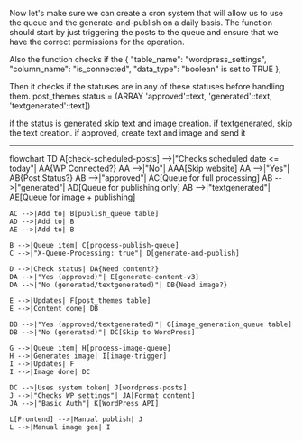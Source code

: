 Now let's make sure we can create a cron system that will allow us to use the queue and the generate-and-publish on a daily basis. The function should start by just triggering the posts to the queue and ensure that we have the correct permissions for the operation.

Also the function checks if the 
  {
    "table_name": "wordpress_settings",
    "column_name": "is_connected",
    "data_type": "boolean" is set to TRUE
  },

  Then it checks if the statuses are in any of these statuses before handling them. 
  post_themes status = (ARRAY 'approved'::text, 'generated'::text,  'textgenerated'::text])

  if the status is generated skip text and image creation. 
  if textgenerated, skip the text creation.
  if approved, create text and image and send it


---

flowchart TD
    A[check-scheduled-posts] -->|"Checks scheduled date <= today"| AA{WP Connected?}
    AA -->|"No"| AAA[Skip website]
    AA -->|"Yes"| AB{Post Status?}
    AB -->|"approved"| AC[Queue for full processing]
    AB -->|"generated"| AD[Queue for publishing only]
    AB -->|"textgenerated"| AE[Queue for image + publishing]
    
    AC -->|Add to| B[publish_queue table]
    AD -->|Add to| B
    AE -->|Add to| B
    
    B -->|Queue item| C[process-publish-queue]
    C -->|"X-Queue-Processing: true"| D[generate-and-publish]
    
    D -->|Check status| DA{Need content?}
    DA -->|"Yes (approved)"| E[generate-content-v3]
    DA -->|"No (generated/textgenerated)"| DB{Need image?}
    
    E -->|Updates| F[post_themes table]
    E -->|Content done| DB
    
    DB -->|"Yes (approved/textgenerated)"| G[image_generation_queue table]
    DB -->|"No (generated)"| DC[Skip to WordPress]
    
    G -->|Queue item| H[process-image-queue]
    H -->|Generates image| I[image-trigger]
    I -->|Updates| F
    I -->|Image done| DC
    
    DC -->|Uses system token| J[wordpress-posts]
    J -->|"Checks WP settings"| JA[Format content]
    JA -->|"Basic Auth"| K[WordPress API]
    
    L[Frontend] -->|Manual publish| J
    L -->|Manual image gen| I
    

